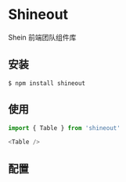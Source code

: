 # Shineout

Shein 前端团队组件库

<example />

## 安装
```
$ npm install shineout
```

## 使用
``` js
import { Table } from 'shineout'

<Table />
```

## 配置